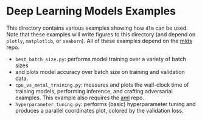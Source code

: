 # Deep Learning Models Examples

This directory contains various examples showing how `dlm` can be used. Note
that these examples will write figures to this directory (and depend on
`plotly`, `matplotlib`, or `seaborn`). All of these examples depend on the
[mlds](https://github.com/sheatsley/datasets) repo.

* `best_batch_size.py`: performs model training over a variety of batch sizes
*   and plots model accuracy over batch size on training and validation data.
* `cpu_vs_metal_training.py`: measures and plots the wall-clock time of training
    models, performing inference, and crafting adversarial examples. This
    example also requires the [aml](https://github.com/sheatsley/attacks) repo.
* `hyperparameter_tuning.py`: performs (basic) hyperparameter tuning and
    produces a parallel coordinates plot, colored by the validation loss.
